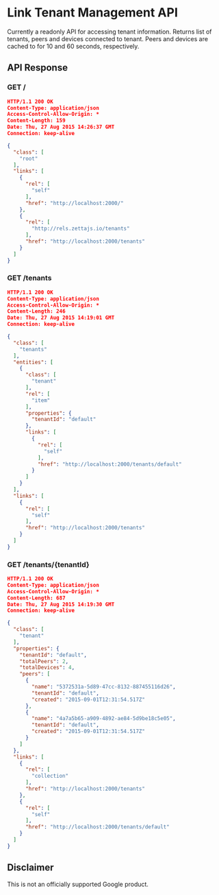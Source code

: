 # Link Tenant Management API


Currently a readonly API for accessing tenant information. Returns list of tenants, peers and devices connected to tenant. Peers and devices are cached to for 10 and 60 seconds, respectively.

## API Response

### GET /

```json
HTTP/1.1 200 OK
Content-Type: application/json
Access-Control-Allow-Origin: *
Content-Length: 159
Date: Thu, 27 Aug 2015 14:26:37 GMT
Connection: keep-alive

{
  "class": [
    "root"
  ],
  "links": [
    {
      "rel": [
        "self"
      ],
      "href": "http://localhost:2000/"
    },
    {
      "rel": [
        "http://rels.zettajs.io/tenants"
      ],
      "href": "http://localhost:2000/tenants"
    }
  ]
}

```

### GET /tenants

```json
HTTP/1.1 200 OK
Content-Type: application/json
Access-Control-Allow-Origin: *
Content-Length: 246
Date: Thu, 27 Aug 2015 14:19:01 GMT
Connection: keep-alive

{
  "class": [
    "tenants"
  ],
  "entities": [
    {
      "class": [
        "tenant"
      ],
      "rel": [
        "item"
      ],
      "properties": {
        "tenantId": "default"
      },
      "links": [
        {
          "rel": [
            "self"
          ],
          "href": "http://localhost:2000/tenants/default"
        }
      ]
    }
  ],
  "links": [
    {
      "rel": [
        "self"
      ],
      "href": "http://localhost:2000/tenants"
    }
  ]
}

```

### GET /tenants/{tenantId}

```json
HTTP/1.1 200 OK
Content-Type: application/json
Access-Control-Allow-Origin: *
Content-Length: 687
Date: Thu, 27 Aug 2015 14:19:30 GMT
Connection: keep-alive

{
  "class": [
    "tenant"
  ],
  "properties": {
    "tenantId": "default",
    "totalPeers": 2,
    "totalDevices": 4,
    "peers": [
      {
        "name": "5372531a-5d89-47cc-8132-887455116d26",
        "tenantId": "default",
        "created": "2015-09-01T12:31:54.517Z"
      },
      {
        "name": "4a7a5b65-a909-4892-ae84-5d9be18c5e05",
        "tenantId": "default",
        "created": "2015-09-01T12:31:54.517Z"
      }
    ]
  },
  "links": [
    {
      "rel": [
        "collection"
      ],
      "href": "http://localhost:2000/tenants"
    },
    {
      "rel": [
        "self"
      ],
      "href": "http://localhost:2000/tenants/default"
    }
  ]
}
```

## Disclaimer

This is not an officially supported Google product.
